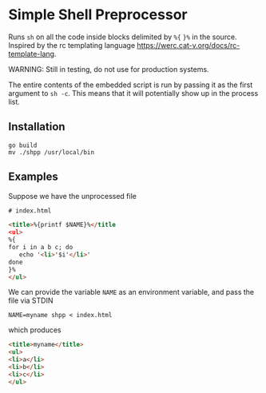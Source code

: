 # Simple Shell Preprocessor

Runs `sh` on all the code inside blocks delimited by `%{` `}%` in the source. Inspired by the rc templating language https://werc.cat-v.org/docs/rc-template-lang.

WARNING: Still in testing, do not use for production systems.

The entire contents of the embedded script is run by passing it as the first argument to `sh -c`. This means that it will potentially show up in the process list.

## Installation

```
go build
mv ./shpp /usr/local/bin
```

## Examples

Suppose we have the unprocessed file

```html
# index.html

<title>%{printf $NAME}%</title
<ul>
%{
for i in a b c; do
   echo '<li>'$i'</li>'
done
}%
</ul>
```

We can provide the variable `NAME` as an environment variable, and pass the file via STDIN

```
NAME=myname shpp < index.html
```

which produces

```html
<title>myname</title>
<ul>
<li>a</li>
<li>b</li>
<li>c</li>
</ul>
```
